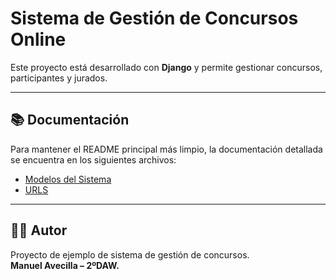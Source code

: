 # Sistema de Gestión de Concursos Online

Este proyecto está desarrollado con **Django** y permite gestionar concursos, participantes y jurados.

---

## 📚 Documentación

Para mantener el README principal más limpio, la documentación detallada se encuentra en los siguientes archivos:

- [Modelos del Sistema](docs/modelos.md)
- [URLS](docs/url.md)

---

## 👨‍💻 Autor
Proyecto de ejemplo de sistema de gestión de concursos.  
**Manuel Avecilla – 2ºDAW.**
